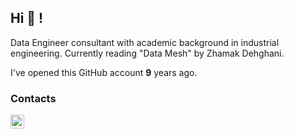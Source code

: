 ## Hi 👋 !
Data Engineer consultant with academic background in industrial engineering.
Currently reading "Data Mesh" by Zhamak Dehghani.

I've opened this GitHub account **9** years ago.  

[//]: # (Since then:)

[//]: # (I've pushed **1299** commits,)

[//]: # (Opened **1** issues,)

[//]: # (Submitted **168** pull requests,)

[//]: # (Reviewed **16**!)

[//]: # (So far I've received **2** stars ⭐.)

[//]: # (I've been contributing to **24** public repositories!)

[//]: # (<p align="center">)

[//]: # (  <img width="48%" src="https://github-readme-stats.vercel.app/api?username=SimCo92&show_icons=true" />)

[//]: # (  <img width="48%" src="https://github-readme-streak-stats.herokuapp.com/?user=SimCo92&show_icons=true" />)

[//]: # (</p>)

### Contacts

[<img align="left" alt="LinkedIn" width="22px" src="https://cdn-icons-png.flaticon.com/512/145/145807.png" />][linkedin]

[linkedin]: https://www.linkedin.com/in/simonecolonna/

[//]: # (Top 8 most used languages across your repositories:)

[//]: # ()
[//]: # ()

[//]: # (![Python]&#40;https://img.shields.io/static/v1?style=flat-square&label=%E2%A0%80&color=555&labelColor=%233572A5&message=Python%EF%B8%B190.9%25&#41;)

[//]: # ()

[//]: # (![Jupyter Notebook]&#40;https://img.shields.io/static/v1?style=flat-square&label=%E2%A0%80&color=555&labelColor=%23DA5B0B&message=Jupyter%20Notebook%EF%B8%B14.6%25&#41;)

[//]: # ()

[//]: # (![C]&#40;https://img.shields.io/static/v1?style=flat-square&label=%E2%A0%80&color=555&labelColor=%23555555&message=C%EF%B8%B12.7%25&#41;)

[//]: # ()

[//]: # (![XSLT]&#40;https://img.shields.io/static/v1?style=flat-square&label=%E2%A0%80&color=555&labelColor=%23EB8CEB&message=XSLT%EF%B8%B10.4%25&#41;)

[//]: # ()

[//]: # (![JavaScript]&#40;https://img.shields.io/static/v1?style=flat-square&label=%E2%A0%80&color=555&labelColor=%23f1e05a&message=JavaScript%EF%B8%B10.4%25&#41;)

[//]: # ()

[//]: # (![TeX]&#40;https://img.shields.io/static/v1?style=flat-square&label=%E2%A0%80&color=555&labelColor=%233D6117&message=TeX%EF%B8%B10.3%25&#41;)

[//]: # ()

[//]: # (![Other]&#40;https://img.shields.io/static/v1?style=flat-square&label=%E2%A0%80&color=555&labelColor=%23ededed&message=Other%EF%B8%B10.4%25&#41;)

[//]: # ()

[//]: # ()
[//]: # (Top 4 most used languages across your repositories:)

[//]: # ()
[//]: # ()

[//]: # (![Python]&#40;https://img.shields.io/static/v1?style=flat-square&label=%E2%A0%80&color=555&labelColor=%233572A5&message=Python%EF%B8%B190.9%25&#41;)

[//]: # ()

[//]: # (![Jupyter Notebook]&#40;https://img.shields.io/static/v1?style=flat-square&label=%E2%A0%80&color=555&labelColor=%23DA5B0B&message=Jupyter%20Notebook%EF%B8%B14.6%25&#41;)

[//]: # ()

[//]: # (![C]&#40;https://img.shields.io/static/v1?style=flat-square&label=%E2%A0%80&color=555&labelColor=%23555555&message=C%EF%B8%B12.7%25&#41;)

[//]: # ()

[//]: # (![XSLT]&#40;https://img.shields.io/static/v1?style=flat-square&label=%E2%A0%80&color=555&labelColor=%23EB8CEB&message=XSLT%EF%B8%B10.4%25&#41;)

[//]: # ()

[//]: # (![Other]&#40;https://img.shields.io/static/v1?style=flat-square&label=%E2%A0%80&color=555&labelColor=%23ededed&message=Other%EF%B8%B11.2%25&#41;)

[//]: # ()